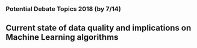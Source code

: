 ### Potential Debate Topics 2018 (by 7/14)
## Current state of data quality and implications on Machine Learning algorithms ##

